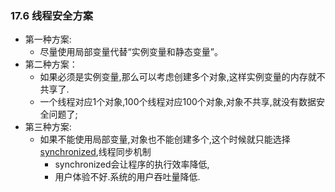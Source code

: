 ###  17.6 线程安全方案

* 第一种方案:
  * 尽量使用局部变量代替“实例变量和静态变量”。
* 第二种方案：
  * 如果必须是实例变量,那么可以考虑创建多个对象,这样实例变量的内存就不共享了.
  * 一个线程对应1个对象,100个线程对应100个对象,对象不共享,就没有数据安全问题了;
* 第三种方案:
  * 如果不能使用局部变量,对象也不能创建多个,这个时候就只能选择[synchronized](../Chapter08-控制修饰符/01非访问控制修饰符),线程同步机制
    * synchronized会让程序的执行效率降低,
    * 用户体验不好.系统的用户吞吐量降低.